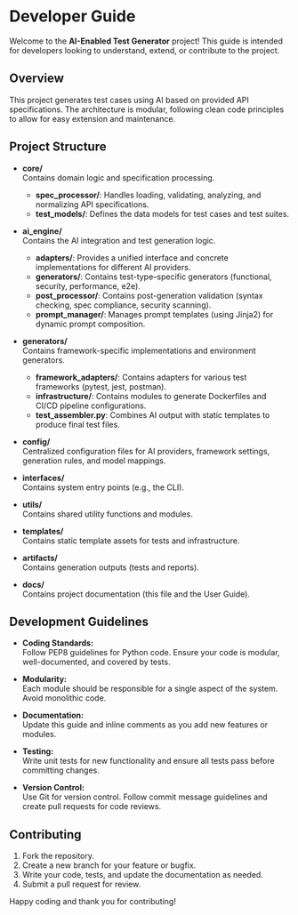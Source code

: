# Developer Guide

Welcome to the **AI-Enabled Test Generator** project! This guide is intended for developers looking to understand, extend, or contribute to the project.

## Overview
This project generates test cases using AI based on provided API specifications. The architecture is modular, following clean code principles to allow for easy extension and maintenance.

## Project Structure

- **core/**  
  Contains domain logic and specification processing.
  - **spec_processor/**: Handles loading, validating, analyzing, and normalizing API specifications.
  - **test_models/**: Defines the data models for test cases and test suites.

- **ai_engine/**  
  Contains the AI integration and test generation logic.
  - **adapters/**: Provides a unified interface and concrete implementations for different AI providers.
  - **generators/**: Contains test-type–specific generators (functional, security, performance, e2e).
  - **post_processor/**: Contains post-generation validation (syntax checking, spec compliance, security scanning).
  - **prompt_manager/**: Manages prompt templates (using Jinja2) for dynamic prompt composition.

- **generators/**  
  Contains framework-specific implementations and environment generators.
  - **framework_adapters/**: Contains adapters for various test frameworks (pytest, jest, postman).
  - **infrastructure/**: Contains modules to generate Dockerfiles and CI/CD pipeline configurations.
  - **test_assembler.py**: Combines AI output with static templates to produce final test files.

- **config/**  
  Centralized configuration files for AI providers, framework settings, generation rules, and model mappings.

- **interfaces/**  
  Contains system entry points (e.g., the CLI).

- **utils/**  
  Contains shared utility functions and modules.

- **templates/**  
  Contains static template assets for tests and infrastructure.

- **artifacts/**  
  Contains generation outputs (tests and reports).

- **docs/**  
  Contains project documentation (this file and the User Guide).

## Development Guidelines

- **Coding Standards:**  
  Follow PEP8 guidelines for Python code. Ensure your code is modular, well-documented, and covered by tests.

- **Modularity:**  
  Each module should be responsible for a single aspect of the system. Avoid monolithic code.

- **Documentation:**  
  Update this guide and inline comments as you add new features or modules.

- **Testing:**  
  Write unit tests for new functionality and ensure all tests pass before committing changes.

- **Version Control:**  
  Use Git for version control. Follow commit message guidelines and create pull requests for code reviews.

## Contributing

1. Fork the repository.
2. Create a new branch for your feature or bugfix.
3. Write your code, tests, and update the documentation as needed.
4. Submit a pull request for review.

Happy coding and thank you for contributing!
